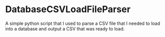 # DatabaseCSVLoadFileParser
A simple python script that I used to parse a CSV file that I needed to load into a database and output a CSV that was ready to load.
